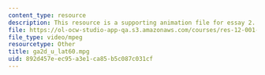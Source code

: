 ```yaml
---
content_type: resource
description: This resource is a supporting animation file for essay 2.
file: https://ol-ocw-studio-app-qa.s3.amazonaws.com/courses/res-12-001-topics-in-fluid-dynamics-spring-2010/892d457eec95a3e1ca85b5c087c031cf_ga2d_u_lat60.mpg
file_type: video/mpeg
resourcetype: Other
title: ga2d_u_lat60.mpg
uid: 892d457e-ec95-a3e1-ca85-b5c087c031cf
---
```

